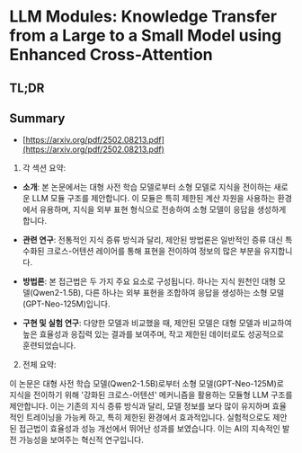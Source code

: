 # LLM Modules: Knowledge Transfer from a Large to a Small Model using Enhanced Cross-Attention
## TL;DR
## Summary
- [https://arxiv.org/pdf/2502.08213.pdf](https://arxiv.org/pdf/2502.08213.pdf)

1. 각 섹션 요약:

- **소개**: 본 논문에서는 대형 사전 학습 모델로부터 소형 모델로 지식을 전이하는 새로운 LLM 모듈 구조를 제안합니다. 이 모듈은 특히 제한된 계산 자원을 사용하는 환경에서 유용하며, 지식을 외부 표현 형식으로 전송하여 소형 모델이 응답을 생성하게 합니다.

- **관련 연구**: 전통적인 지식 증류 방식과 달리, 제안된 방법론은 일반적인 증류 대신 특수화된 크로스-어텐션 레이어를 통해 표현을 전이하여 정보의 많은 부분을 유지합니다.

- **방법론**: 본 접근법은 두 가지 주요 요소로 구성됩니다. 하나는 지식 원천인 대형 모델(Qwen2-1.5B), 다른 하나는 외부 표현을 조합하여 응답을 생성하는 소형 모델(GPT-Neo-125M)입니다.

- **구현 및 실험 연구**: 다양한 모델과 비교했을 때, 제안된 모델은 대형 모델과 비교하여 높은 효율성과 응집력 있는 결과를 보여주며, 작고 제한된 데이터로도 성공적으로 훈련되었습니다. 

2. 전체 요약:

이 논문은 대형 사전 학습 모델(Qwen2-1.5B)로부터 소형 모델(GPT-Neo-125M)로 지식을 전이하기 위해 '강화된 크로스-어텐션' 메커니즘을 활용하는 모듈형 LLM 구조를 제안합니다. 이는 기존의 지식 증류 방식과 달리, 모델 정보를 보다 많이 유지하며 효율적인 트레이닝을 가능케 하고, 특히 제한된 환경에서 효과적입니다. 실험적으로도 제안된 접근법이 효율성과 성능 개선에서 뛰어난 성과를 보였습니다. 이는 AI의 지속적인 발전 가능성을 보여주는 혁신적 연구입니다.